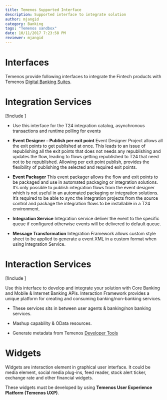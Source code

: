 ```yaml
---
title: Temenos Supported Interface
description: Supported interface to integrate solution
author: mjangid
category: Banking
tags: "Temenos sandbox"
date: 10/11/2017 7:23:58 PM  
reviewer: mjangid
---
```


# Interfaces

Temenos provide following interfaces to integrate the Fintech products with Temenos [Digital Banking Suites](https://www.temenos.com/en/solutions/suites/).

# Integration Services
[!Include [](../integration/integration.md)]

*   Use this interface for the T24 integration catalog, asynchronous transactions and runtime polling for events

*   **Event Designer – Publish per exit point**
Event Designer Project allows all the exit points to get published at once. This leads to an issue of republishing all the exit points that does not needs any republishing and updates the flow, leading to flows getting republished to T24 that need not to be republished.
Allowing per exit point publish, provides the flexibility of publishing the selected and required exit points.

*   **Event Packager**
This event packager allows the flow and exit points to be packaged and use in automated packaging or integration solutions.
It’s only possible to publish integration flows from the event designer which is not useful in an automated packaging or integration solutions. It’s required to be able to sync the integration projects from the source control and package the integration flows to be installable in a T24 environment.


*   **Integration Service**
Integration service deliver the event to the specific queue if configured otherwise events will be delivered to default queue.

*   **Message Transformation**
Integration Framework allows custom style sheet to be applied to generate a event XML in a custom format when using Integration Service.



# Interaction Services
[!Include [](../interaction/interaction.md)]

Use this interface to develop and integrate your solution with Core Banking and Mobile & Internet Banking APIs. Interaction Framework provides a unique platform for creating and consuming banking/non-banking services.

*   These services sits in between user agents & banking/non banking services.

*   Mashup capability & OData resources.

*   Generate metadata from Temenos [Developer Tools](sandbox.md#developer-tools)


# Widgets

Widgets are interaction element in graphical user interface. It could be media element, social media plug-ins, feed reader, stock alert ticker, exchange rate and other financial widgets.

These widgets must be developed by using **Temenos User Experience Platform (Temenos UXP)**.

